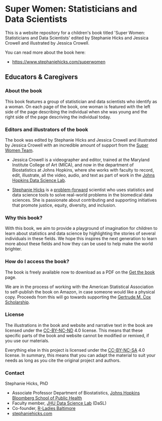 # Super Women: Statisticians and Data Scientists

This is a website repository for a children's book titled 'Super Women: Statisticians and Data Scientists' edited by Stephanie Hicks and Jessica Crowell and illustrated by Jessica Crowell.

You can read more about the book here:

-   <https://www.stephaniehicks.com/superwomen>

## Educators & Caregivers

### About the book 

This book features a group of statistician and data scientists who identify as a woman. On each page of the book, one woman is featured with the left side of the page describing the individual when she was young and the right side of the page descriving the individual today. 

### Editors and illustrators of the book

The book was edited by Stephanie Hicks and Jessica Crowell and illustrated by Jessica Crowell with an incredible amount of support from the [Super Women Team](https://www.stephaniehicks.com/superwomen/about-authors). 

- Jessica Crowell is a videographer and editor, trained at the Maryland Institute College of Art (MICA), and now in the department of Biostatistics at Johns Hopkins, where she works with faculty to record, edit, illustrate, all the video, audio, and text as part of work in the [Johns Hopkins Data Science Lab](https://jhudatascience.org). 

- [Stephanie Hicks](https://www.stephaniehicks.com/) is a [problem-forward](https://simplystatistics.org/posts/2013-05-29-what-statistics-should-do-about-big-data-problem-forward-not-solution-backward/) scientist who uses statistics and data science tools to solve real-world problems in the biomedical data sciences. She is passionate about contributing and supporting initiatives that promote justice, equity, diversity, and inclusion. 

### Why this book? 

With this book, we aim to provide a playground of imagination for children to learn about statistics and data science by highlighting the stories of several individuals in these fields. We hope this inspires the next generation to learn more about these fields and how they can be used to help make the world brighter.  

### How do I access the book? 

The book is freely available now to download as a PDF on the [Get the book](https://www.stephaniehicks.com/superwomen/about) page. 

We are in the process of working with the American Statistical Association to self-publish the book on Amazon, in case someone would like a physical copy. Proceeds from this will go towards supporting the [Gertrude M. Cox Scholarship](https://www.amstat.org/your-career/awards/gertrude-m-cox-scholarship).

### License

The illustrations in the book and website and narrative text in the book are licensed under the [CC-BY-NC-ND](https://creativecommons.org/licenses/by-nc-nd/4.0/) 4.0 license. This means that these specific parts of the book and website cannot be modified or remixed, if you use our materials.

Everything else in this project is licensed under the [CC-BY-NC-SA](https://creativecommons.org/licenses/by-nc-sa/4.0) 4.0 license. In summary, this means that you can adapt the material to suit your needs as long as you cite the original project and authors.



### Contact

Stephanie Hicks, PhD
- Associate Professor Department of Biostatistics, [Johns Hopkins Bloomberg School of Public Health](https://publichealth.jhu.edu)
- Faculty member, [JHU Data Science Lab](https://jhudatascience.org) (DaSL)
- Co-founder, [R-Ladies Baltimore](https://rladies-baltimore.github.io)
- [stephaniehicks.com](https://www.stephaniehicks.com)

